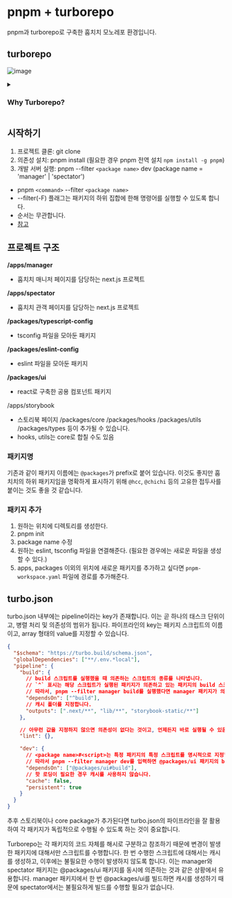 # pnpm + turborepo

pnpm과 turborepo로 구축한 훕치치 모노레포 환경입니다.

## turborepo

![image](https://github.com/seongminn/pnpm-turborepo-practice/assets/88662637/423169f0-adf4-45d8-bd7d-6f0290e8fdc8)
<details>
  <summary><h3>Why Turborepo?</h3></summary>

  1. `Incremental builds`:
  작업 진행을 캐싱해 이미 계산된 내용은 건너 뛰는 것을 의미합니다. 빌드는 딱 한 번만 하는 것을 목표로 합니다.

  2. `Content-aware hasing`:
  타임스탬프가 아닌 콘텐츠를 인식하는 방식으로 해싱을 지원합니다. 이를 통해 모든 파일을 다시 빌드하는 것이 아니라 변경된 파일만 빌드합니다.

  3. `Cloud caching`:
  클라우드 빌드 캐시를 팀원 및 CI/CD와 공유합니다. 이를 통해 로컬 환경을 넘어 클라우드 환경에서도 빠른 빌드를 제공합니다.

  4. `Parallel execution`:
  모든 코어를 사용하는 병렬 실행을 목표로 합니다. 지정된 태스크 단위로 의존성을 판단해 최대한 병렬적으로 작업을 진행합니다.

  5. `Task Pipelines`:
  태스크 간의 연결을 정의해서 빌드를 언제 어떻게 실행할지 판단해 최적화합니다.

  6. `Zero Runtime Overhead`:
  런타임 코드와 소스 맵을 다루지 않기 때문에 런타임 단계에서 파악하지 못한 리스크가 불거질 위험이 없습니다.

  7. `Pruned subsets`:
  빌드에 필요한 요소만으로 모노 레포의 하위 집합을 생성해 PaaS 배포 속도를 높입니다.

  8. `JSON configuration`:
  별도의 코드 작업 없이 JSON 설정으로 터보를 사용할 수 있습니다.
  // turbo.json { "baseBranch": "origin/main", "pipeline": { "build": { ... } } }

  9. `Profile in browser`:
  빌드 프로필로 빌드 과정을 시각화하면 병목 지점을 쉽게 찾을 수 있습니다.

</details>

## 시작하기

1. 프로젝트 클론: git clone
2. 의존성 설치: pnpm install (필요한 경우 pnpm 전역 설치 `npm install -g pnpm`)
3. 개발 서버 실행: pnpm --filter `<package name>` dev (package name = 'manager' | 'spectator')
  - pnpm `<command>` --filter `<package name>`
  - --filter(-F) 플래그는 패키지의 하위 집합에 한해 명령어를 실행할 수 있도록 합니다.
  - 순서는 무관합니다.
  - [참고](https://pnpm.io/ko/filtering#--filter-prod-filtering_pattern)

## 프로젝트 구조

**/apps/manager**
- 훕치치 매니저 페이지를 담당하는 next.js 프로젝트

**/apps/spectator**
- 훕치치 관객 페이지를 담당하는 next.js 프로젝트

**/packages/typescript-config**
- tsconfig 파일을 모아둔 패키지

**/packages/eslint-config**
- eslint 파일을 모아둔 패키지

**/packages/ui**
- react로 구축한 공용 컴포넌트 패키지

/apps/storybook
  - 스토리북 페이지
/packages/core
/packages/hooks
/packages/utils
/packages/types
등이 추가될 수 있습니다.
- hooks, utils는 core로 합칠 수도 있음

### 패키지명

기존과 같이 패키지 이름에는 `@packages`가 prefix로 붙어 있습니다. 이것도 좋지만 훕치치의 하위 패키지임을 명확하게 표시하기 위해 `@hcc`, `@chichi` 등의 고유한 접두사를 붙이는 것도 좋을 것 같습니다.

### 패키지 추가

1. 원하는 위치에 디렉토리를 생성한다.
2. pnpm init
3. package name 수정
4. 원하는 eslint, tsconfig 파일을 연결해준다. (필요한 경우에는 새로운 파일을 생성할 수 있다.)
5. apps, packages 이외의 위치에 새로운 패키지를 추가하고 싶다면 `pnpm-workspace.yaml` 파일에 경로를 추가해준다.

## turbo.json

turbo.json 내부에는 pipeline이라는 key가 존재합니다. 이는 곧 하나의 태스크 단위이고, 병렬 처리 및 의존성의 범위가 됩니다. 파이프라인의 key는 패키지 스크립트의 이름이고, array 형태의 value를 지정할 수 있습니다.

```json
{
  "$schema": "https://turbo.build/schema.json",
  "globalDependencies": ["**/.env.*local"],
  "pipeline": {
    "build": {
      // build 스크립트를 실행했을 때 의존하는 스크립트의 종류를 나타냅니다.
      // `^` 표시는 해당 스크립트가 실행된 패키지가 의존하고 있는 패키지의 build 스크립트를 의미합니다.
      // 따라서, pnpm --filter manager build를 실행했다면 manager 패키지가 의존하고 있는 @packages/ui 패키지의 build 스크립트가 실행되고, @packages/ui가 build 되고 난 뒤 manager의 build 스크립트를 실행합니다.
      "dependsOn": ["^build"],
      // 캐시 폴더를 지정합니다.
      "outputs": [".next/**", "lib/**", "storybook-static/**"]
    },

    // 아무런 값을 지정하지 않으면 의존성이 없다는 것이고, 언제든지 바로 실행될 수 있음을 의미합니다.
    "lint": {},

    "dev": {
      // <package name>#<script>는 특정 패키지의 특정 스크립트를 명시적으로 지정합니다.
      // 따라서 pnpm --filter manager dev를 입력하면 @packages/ui 패키지의 build 스크립트를 실행하고 난 뒤 dev 스크립트를 실행합니다.
      "dependsOn": ["@packages/ui#build"],
      // 핫 로딩이 필요한 경우 캐시를 사용하지 않습니다.
      "cache": false,
      "persistent": true
    }
  }
}
```

추후 스토리북이나 core package가 추가된다면 turbo.json의 파이프라인을 잘 활용하여 각 패키지가 독립적으로 수행될 수 있도록 하는 것이 중요합니다. 

Turborepo는 각 패키지의 코드 자체를 해시로 구분하고 참조하기 때문에 변경이 발생한 패키지에 대해서만 스크립트를 수행합니다. 한 번 수행한 스크립트에 대해서는 캐시를 생성하고, 이후에는 불필요한 수행이 발생하지 않도록 합니다. 이는 manager와 spectator 패키지는 @packages/ui 패키지를 동시에 의존하는 것과 같은 상황에서 유용합니다. manager 패키지에서 한 번 @packages/ui를 빌드하면 캐시를 생성하기 때문에 spectator에서는 불필요하게 빌드를 수행할 필요가 없습니다. 
